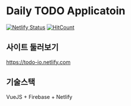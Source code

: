 # Daily TODO Applicatoin
[![Netlify Status](https://api.netlify.com/api/v1/badges/0c2e751b-d00d-4788-87b7-d9f1226b509c/deploy-status)](https://app.netlify.com/sites/todo-io/deploys)
[![HitCount](http://hits.dwyl.io/hyungyu-lee/daily-todo.svg)](http://hits.dwyl.io/hyungyu-lee/daily-todo)

## 사이트 둘러보기
https://todo-io.netlify.com

## 기술스택
VueJS + Firebase + Netlify

